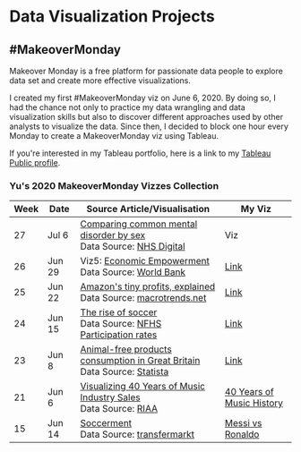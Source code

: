 # Data Visualization Projects
## #MakeoverMonday
 Makeover Monday is a free platform for passionate data people to explore data set and create more effective visualizations.

I created my first #MakeoverMonday viz on June 6, 2020. By doing so, I  had the chance not only to practice my data wrangling and data visualization skills but also to discover different approaches used by other analysts to visualize the data. Since then, I decided to block one hour every Monday to create a MakeoverMonday viz using Tableau. 

If you're interested in my Tableau portfolio, here is a link to my [Tableau Public profile](https://public.tableau.com/profile/yu.kong#!/).

### Yu's 2020 MakeoverMonday Vizzes Collection

| Week | Date | Source Article/Visualisation | My Viz |
| ---- | ---- | ---------------------------- | ---- |
| 27 | Jul 6 | [Comparing common mental disorder by sex](https://www.bbc.com/news/health-41125009) <br /> Data Source: [NHS Digital](https://digital.nhs.uk/data-and-information/publications/statistical/adult-psychiatric-morbidity-survey/adult-psychiatric-morbidity-survey-survey-of-mental-health-and-wellbeing-england-2014)  | Viz |
| 26 | Jun 29 | Viz5: [Economic Empowerment](https://openknowledge.worldbank.org/bitstream/handle/10986/32639/9781464815324.pdf) <br /> Data Source: [World Bank](https://wbl.worldbank.org/en/wbl-data) | [Link](https://public.tableau.com/views/MakeoverMondayWK262020EconomicEmpowerment/overview?:language=en&:display_count=y&:origin=viz_share_link) |
| 25 | Jun 22 | [Amazon's tiny profits, explained](https://www.vox.com/recode/2019/8/21/20826405/amazons-profits-revenue-free-cash-flow-explained-charts) <br /> Data Source: [macrotrends.net](https://www.macrotrends.net/stocks/charts/AMZN/amazon/gross-profit) | [Link](https://public.tableau.com/views/MakeoverMondayWK252020AmazonsTinyProfits/Dashboard1?:language=en&:display_count=y&:origin=viz_share_link) |
| 24 | Jun 15 | [The rise of soccer](https://fivethirtyeight.com/features/why-is-the-u-s-so-good-at-womens-soccer/) <br /> Data Source: [NFHS Participation rates](https://members.nfhs.org/participation_statistics) | [Link](https://public.tableau.com/views/Book1_v2019_4_15922409454270/TheRiseofSoccer?:language=en&:display_count=y&:origin=viz_share_link) |
| 23 | Jun 8 | [Animal-free products consumption in Great Britain](https://www.statista.com/statistics/1065843/animal-free-products-consumption-frequency-in-great-britain-by-eating-habits/) <br /> Data Source: [Statista](https://www.statista.com/statistics/1065843/animal-free-products-consumption-frequency-in-great-britain-by-eating-habits/) | [Link](https://public.tableau.com/views/MakeoverMondayWK232020/Dashboard1?:language=en&:display_count=y&:origin=viz_share_link) |
| 21 | Jun 6 | [Visualizing 40 Years of Music Industry Sales](https://www.visualcapitalist.com/music-industry-sales/) <br /> Data Source: [RIAA](https://www.riaa.com/u-s-sales-database/) | [40 Years of Music History](https://public.tableau.com/views/MakeoverMondayWK20202040YearsofMusicIndustry/Dashboard1?:language=en&:display_count=y&:origin=viz_share_link) |
| 15 | Jun 14 | [Soccerment](https://soccerment.com/2018-topscorer-preview-spanish-la-liga/) <br /> Data Source: [transfermarkt](https://www.transfermarkt.com/) | [Messi vs Ronaldo](https://public.tableau.com/views/MakeoverMondayWK152020MessivsRonaldo/MessivsRonaldo?:language=en&:display_count=y&:origin=viz_share_link) |

